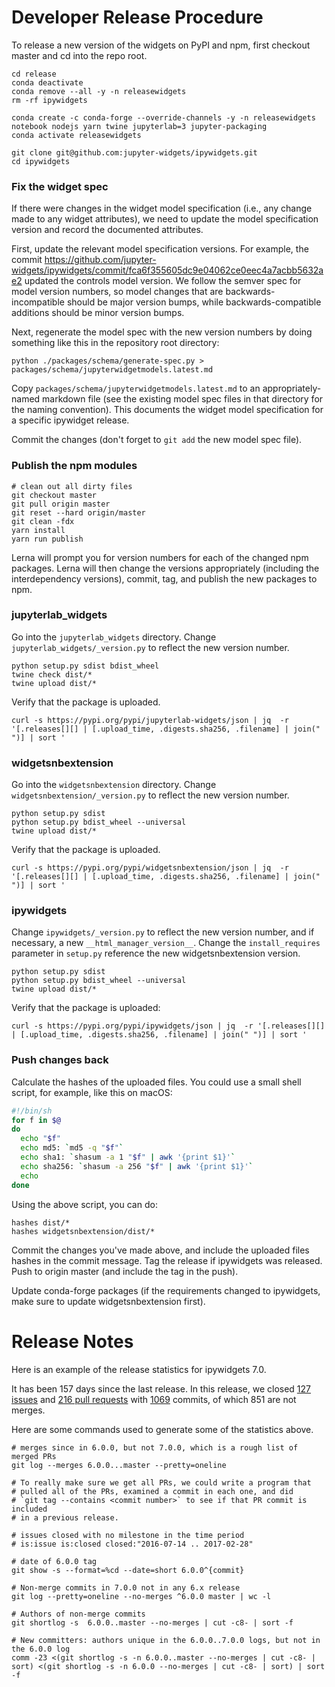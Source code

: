 Developer Release Procedure
===========================

To release a new version of the widgets on PyPI and npm, first checkout master
and cd into the repo root.

```
cd release
conda deactivate
conda remove --all -y -n releasewidgets
rm -rf ipywidgets

conda create -c conda-forge --override-channels -y -n releasewidgets notebook nodejs yarn twine jupyterlab=3 jupyter-packaging
conda activate releasewidgets

git clone git@github.com:jupyter-widgets/ipywidgets.git
cd ipywidgets
```


### Fix the widget spec

If there were changes in the widget model specification (i.e., any change made
to any widget attributes), we need to update the model specification version and
record the documented attributes.

First, update the relevant model specification versions. For example, the commit https://github.com/jupyter-widgets/ipywidgets/commit/fca6f355605dc9e04062ce0eec4a7acbb5632ae2 updated the controls model version. We follow the semver spec for model version numbers, so model changes that are backwards-incompatible should be major version bumps, while backwards-compatible additions should be minor version bumps.

Next, regenerate the model spec with the new version numbers by doing something like this in the repository root directory:
```
python ./packages/schema/generate-spec.py > packages/schema/jupyterwidgetmodels.latest.md
```

Copy `packages/schema/jupyterwidgetmodels.latest.md` to an appropriately-named
markdown file (see the existing model spec files in that directory for the
naming convention). This documents the widget model specification for a specific ipywidget
release.

Commit the changes (don't forget to `git add` the new model spec file).

### Publish the npm modules

```
# clean out all dirty files
git checkout master
git pull origin master
git reset --hard origin/master
git clean -fdx
yarn install
yarn run publish
```

Lerna will prompt you for version numbers for each of the changed npm packages. Lerna will then change the versions appropriately (including the interdependency versions), commit, tag, and publish the new packages to npm.

### jupyterlab_widgets

Go into the `jupyterlab_widgets` directory. Change `jupyterlab_widgets/_version.py` to reflect the new version number.
```
python setup.py sdist bdist_wheel
twine check dist/*
twine upload dist/*
```

Verify that the package is uploaded.
```
curl -s https://pypi.org/pypi/jupyterlab-widgets/json | jq  -r '[.releases[][] | [.upload_time, .digests.sha256, .filename] | join(" ")] | sort '
```

### widgetsnbextension

Go into the `widgetsnbextension` directory. Change `widgetsnbextension/_version.py` to reflect the new version number.
```
python setup.py sdist
python setup.py bdist_wheel --universal
twine upload dist/*
```

Verify that the package is uploaded.
```
curl -s https://pypi.org/pypi/widgetsnbextension/json | jq  -r '[.releases[][] | [.upload_time, .digests.sha256, .filename] | join(" ")] | sort '
```

### ipywidgets

Change `ipywidgets/_version.py` to reflect the new version number, and if necessary, a new `__html_manager_version__`. Change the `install_requires` parameter in `setup.py` reference the new widgetsnbextension version.

```
python setup.py sdist
python setup.py bdist_wheel --universal
twine upload dist/*
```

Verify that the package is uploaded:
```
curl -s https://pypi.org/pypi/ipywidgets/json | jq  -r '[.releases[][] | [.upload_time, .digests.sha256, .filename] | join(" ")] | sort '
```

### Push changes back

Calculate the hashes of the uploaded files. You could use a small shell script, for example, like this on macOS:
```sh
#!/bin/sh
for f in $@
do
  echo "$f"
  echo md5: `md5 -q "$f"`
  echo sha1: `shasum -a 1 "$f" | awk '{print $1}'`
  echo sha256: `shasum -a 256 "$f" | awk '{print $1}'`
  echo
done
```

Using the above script, you can do:
```
hashes dist/*
hashes widgetsnbextension/dist/*
```

Commit the changes you've made above, and include the uploaded files hashes in the commit message. Tag the release if ipywidgets was released. Push to origin master (and include the tag in the push).

Update conda-forge packages (if the requirements changed to ipywidgets, make sure to update widgetsnbextension first).

Release Notes
=============

Here is an example of the release statistics for ipywidgets 7.0.

It has been 157 days since the last release. In this release, we closed [127 issues](https://github.com/jupyter-widgets/ipywidgets/issues?q=is%3Aissue+is%3Aclosed+milestone%3A7.0) and [216 pull requests](https://github.com/jupyter-widgets/ipywidgets/pulls?q=is%3Apr+milestone%3A7.0+is%3Aclosed) with [1069](https://github.com/jupyter-widgets/ipywidgets/compare/6.0.0...7.0.0) commits, of which 851 are not merges.

Here are some commands used to generate some of the statistics above.

```
# merges since in 6.0.0, but not 7.0.0, which is a rough list of merged PRs
git log --merges 6.0.0...master --pretty=oneline

# To really make sure we get all PRs, we could write a program that
# pulled all of the PRs, examined a commit in each one, and did
# `git tag --contains <commit number>` to see if that PR commit is included
# in a previous release.

# issues closed with no milestone in the time period
# is:issue is:closed closed:"2016-07-14 .. 2017-02-28"

# date of 6.0.0 tag
git show -s --format=%cd --date=short 6.0.0^{commit}

# Non-merge commits in 7.0.0 not in any 6.x release
git log --pretty=oneline --no-merges ^6.0.0 master | wc -l

# Authors of non-merge commits
git shortlog -s  6.0.0..master --no-merges | cut -c8- | sort -f

# New committers: authors unique in the 6.0.0..7.0.0 logs, but not in the 6.0.0 log
comm -23 <(git shortlog -s -n 6.0.0..master --no-merges | cut -c8- | sort) <(git shortlog -s -n 6.0.0 --no-merges | cut -c8- | sort) | sort -f
```
